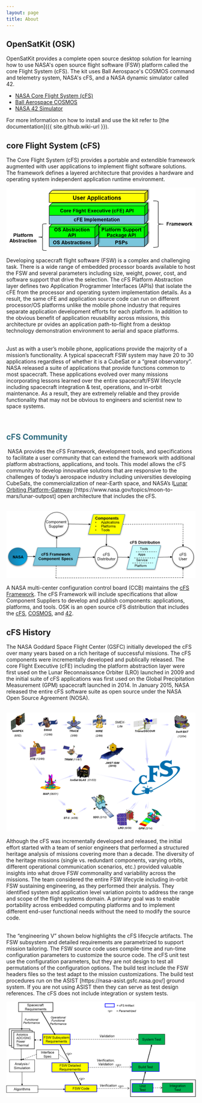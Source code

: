 ```yaml
---
layout: page
title: About
---
```


<h2>OpenSatKit (OSK)</h2>

OpenSatKit provides a complete open source desktop solution for learning how to use NASA's open source flight software (FSW) platform called the core Flight System (cFS). The kit uses Ball Aerospace's COSMOS command and telemetry system, NASA's cFS, and a NASA dynamic simulator called 42.

<ul>
  <li><a href="https://cfs.gsfc.nasa.gov/">NASA Core Flight System (cFS)</a></li>
  <li><a href="http://cosmosrb.com/">Ball Aerospace COSMOS</a></li>
  <li><a href="https://github.com/ericstoneking/42">NASA 42 Simulator</a></li>
</ul>

For more information on how to install and use the kit refer to [the documentation]({{ site.github.wiki-url }}).

<h2>core Flight System (cFS)</h2>

<p>The Core Flight System (cFS) provides a portable and extendible framework augmented with user applications to implement flight software solutions. The framework defines a layered architecture that provides a hardware and operating system independent application runtime environment.</p>
<p><img src="https://github.com/OpenSatKit/opensatkit.github.io/blob/master/img/cfs-layered-arch.png" alt="cFS Layered Architecture" /></p>
<p>Developing spacecraft flight software (FSW) is a complex and challenging task. There is a wide range of embedded processor boards available to host the FSW and several parameters including size, weight, power, cost, and software support that drive the selection. The cFS Platform Abstraction layer defines two Application Programmer Interfaces (APIs) that isolate the cFE from the processor and operating system implementation details. As a result, the same cFE and application source code can run on different processor/OS platforms unlike the mobile phone industry that requires separate application development efforts for each platform. In addition to the obvious benefit of application reusability across missions, this architecture pr ovides an application path-to-flight from a desktop technology demonstration environment to aerial and space platforms.</p>
<p><br />Just as with a user&rsquo;s mobile phone, applications provide the majority of a mission&rsquo;s functionality. A typical spacecraft FSW system may have 20 to 30 applications regardless of whether it is a CubeSat or a &ldquo;great observatory&rdquo;. NASA released a suite of applications that provide functions common to most spacecraft. These applications evolved over many missions incorporating lessons learned over the entire spacecraft/FSW lifecycle including spacecraft integration &amp; test, operations, and in-orbit maintenance. As a result, they are extremely reliable and they provide functionality that may not be obvious to engineers and scientist new to space systems.</p>
<p>&nbsp;&nbsp;</p>

<h2 style="color: #2e6c80;">cFS Community</h2>

<p>&nbsp;NASA provides the cFS Framework, development tools, and specifications to facilitate a user community that can extend the framework with additional platform abstractions, applications, and tools. This model allows the cFS community to develop innovative solutions that are responsive to the challenges of today&rsquo;s aerospace industry including universities developing CubeSats, the commercialization of near-Earth space, and NASA&rsquo;s l<a title="Lunar Orbiting Platform-Gateway" href="https://www.nasa.gov/topics/moon-to-mars/lunar-outpost" target="_blank" rel="noopener">Lunar Orbiting Platform-Gateway</a> [https://www.nasa.gov/topics/moon-to-mars/lunar-outpost] open architecture that includes the cFS.</p>
<p>&nbsp;<img src="https://github.com/OpenSatKit/opensatkit.github.io/blob/master/img/cfs-product-model.png" alt="cFS Product Model" /></p>

<p>A NASA multi-center configuration control board (CCB) maintains the <a title="cFS Framework" href="https://github.com/nasa/cFE" target="_blank" rel="noopener">cFS Framework</a>. The cFS Framework will include specifications that allow Component Suppliers to develop and publish components: applications, platforms, and tools. OSK is an open source cFS distribution that includes the <a title="core Flight System" href="https://cfs.gsfc.nasa.gov/" target="_blank" rel="noopener">cFS</a>, <a title="COSMOS" href="http://cosmosrb.com/" target="_blank" rel="noopener">COSMOS</a>, and <a title="42 Simulator" href="https://github.com/ericstoneking/42">42</a>.</p>
<h2>cFS History</h2>
<p>The NASA Goddard Space Flight Center (GSFC) initially developed the cFS over many years based on a rich heritage of successful missions. The cFS components were incrementally developed and publically released. The core Flight Executive (cFE) including the platform abstraction layer were first used on the Lunar Reconnaissance Orbiter (LRO) launched in 2009 and the initial suite of cFS applications was first used on the Global Precipitation Measurement (GPM) spacecraft launched in 2014. In January 2015, NASA released the entire cFS software suite as open source under the NASA Open Source Agreement (NOSA).</p>
<p>&nbsp;<img src="https://github.com/OpenSatKit/opensatkit.github.io/blob/master/img/cfs-heritage.png" alt="cFS Heritage" /></p>
<p>Although the cFS was incrementally developed and released, the initial effort started with a team of senior engineers that performed a structured heritage analysis of missions covering more than a decade. The diversity of the heritage missions (single vs. redundant components, varying orbits, different operational communication scenarios, etc.) provided valuable insights into what drove FSW commonality and variability across the missions. The team considered the entire FSW lifecycle including in-orbit FSW sustaining engineering, as they performed their analysis. They identified system and application level variation points to address the range and scope of the flight systems domain. A primary goal was to enable portability across embedded computing platforms and to implement different end-user functional needs without the need to modify the source code.</p>
<p><br />The &ldquo;engineering V&rdquo; shown below highlights the cFS lifecycle artifacts. The FSW subsystem and detailed requirements are parametrized to support mission tailoring. The FSW source code uses compile-time and run-time configuration parameters to customize the source code. The cFS unit test use the configuration parameters, but they are not design to test all permutations of the configuration options. The build test include the FSW headers files so the test adapt to the mission customizations. The build test procedures run on the ASIST [https://nasa-asist.gsfc.nasa.gov/] ground system. If you are not using ASIST then they can serve as test design references. The cFS does not include integration or system tests.</p>
<p><img src="https://github.com/OpenSatKit/opensatkit.github.io/blob/master/img/cfs-engineer-v.png" alt="cFS Engineering V" /></p>
<p>&nbsp;</p>
